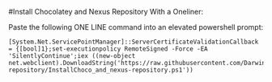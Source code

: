 
#Install Chocolatey and Nexus Repository With a Oneliner:

Paste the following ONE LINE command into an elevated powershell prompt:

```
[System.Net.ServicePointManager]::ServerCertificateValidationCallback = {[bool]1};set-executionpolicy RemoteSigned -Force -EA 'SilentlyContinue';iex ((new-object net.webclient).DownloadString('https://raw.githubusercontent.com/DarwinJS/ChocoPackages/master/nexus-repository/InstallChoco_and_nexus-repository.ps1'))
```
